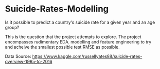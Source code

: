 # Suicide-Rates-Modelling

Is it possible to predict a country's suicide rate for a given year and an age group?

This is the question that the project attempts to explore. The project encompasses rudimentary EDA, modelling and feature engineering
to try and acheive the smallest possible test RMSE as possible.

Data Source: https://www.kaggle.com/russellyates88/suicide-rates-overview-1985-to-2016
